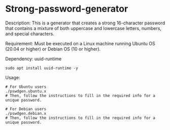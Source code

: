 # Strong-password-generator
Description: This is a generator that creates a strong 16-character password that contains a mixture of both uppercase and lowercase letters, numbers, and special characters.

Requirement: Must be executed on a Linux machine running Ubuntu OS (20.04 or higher) or Debian OS (10 or higher). 

Dependency: uuid-runtime

    sudo apt install uuid-runtime -y

Usage: 

    # For Ubuntu users
    ./pswdgen.ubuntu.x
    # Then, follow the instructions to fill in the required info for a unique password.
    
    # For Debian users
    ./pswdgen.debian.x
    # Then, follow the instructions to fill in the required info for a unique password.
